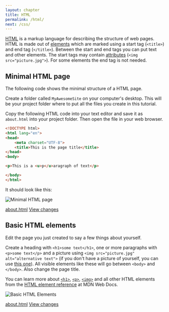 ```yaml
---
layout: chapter
title: HTML
permalink: /html/
next: /css/
---
```


[HTML][html] is a markup language for describing the structure of web pages. HTML is made out of [elements][html-elements] which are marked using a start tag (`<title>`) and end tag (`</title>`). Between the start and end tags you can put text and other elements. The start tags may contain [attributes][html-attributes] (`<img src="picture.jpg">`). For some elements the end tag is not needed.


## Minimal HTML page

The following code shows the minimal structure of a HTML page.

Create a folder called `MyAwesomeSite` on your computer's desktop. This will be your project folder where to put all the files you create in this tutorial.

Copy the following HTML code into your text editor and save it as `about.html` into your project folder. Then open the file in your web browser.

```html
<!DOCTYPE html>
<html lang="en">
<head>
    <meta charset="UTF-8">
    <title>This is the page title</title>
</head>
<body>

<p>This is a <u>p</u>aragraph of text</p>

</body>
</html>
```

It should look like this:

![Minimal HTML page](minimal-html-page.png)

<aside class="solution">
    <a class="file" href="https://github.com/luontola/web-intro-project/blob/f96f5cf249763b65d888827387b227c2c651bdd2/about.html">about.html</a>
    <a class="diff" href="https://github.com/luontola/web-intro-project/commit/f96f5cf249763b65d888827387b227c2c651bdd2">View changes</a>
</aside>


## Basic HTML elements

Edit the page you just created to say a few things about yourself.

Create a heading with `<h1>some text</h1>`, one or more paragraphs with `<p>some text</p>` and a picture using `<img src="picture.jpg" alt="alternative text">` (if you don't have a picture of yourself, you can use [this one](ruby.png)). All visible elements like these will go between `<body>` and `</body>`. Also change the page title.

You can learn more about [`<h1>`][html-h1], [`<p>`][html-p], [`<img>`][html-img] and all other HTML elements from the [HTML element reference][html-elements] at MDN Web Docs.

![Basic HTML Elements](basic-html-elements.png)

<aside class="solution">
    <a class="file" href="https://github.com/luontola/web-intro-project/blob/e5466a8e79dcb612be4646f1a291d5760c97dcde/about.html">about.html</a>
    <a class="diff" href="https://github.com/luontola/web-intro-project/commit/e5466a8e79dcb612be4646f1a291d5760c97dcde">View changes</a>
</aside>


[html]: https://developer.mozilla.org/en-US/docs/Web/HTML
[html-elements]: https://developer.mozilla.org/en-US/docs/Web/HTML/Element
[html-attributes]: https://developer.mozilla.org/en-US/docs/Web/HTML/Attributes
[html-h1]: https://developer.mozilla.org/en-US/docs/Web/HTML/Element/Heading_Elements
[html-p]: https://developer.mozilla.org/en-US/docs/Web/HTML/Element/p
[html-img]: https://developer.mozilla.org/en-US/docs/Web/HTML/Element/img
